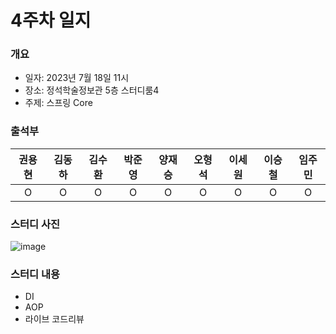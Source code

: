 # 4주차 일지
### 개요
- 일자: 2023년 7월 18일 11시
- 장소: 정석학술정보관 5층 스터디룸4
- 주제: 스프링 Core
### 출석부
|권용현|김동하|김수환|박준영|양재승|오형석|이세원|이승철|임주민|
|:---:|:---:|:---:|:---:|:---:|:---:|:---:|:---:|:---:|
|O|O|O|O|O|O|O|O|O|
### 스터디 사진

![image](https://github.com/LandvibeDev/2023-Server-SummerCoding/assets/86287506/bbf2e2d2-0ef7-4a0e-bc45-6632948056e8)

### 스터디 내용
- DI
- AOP
- 라이브 코드리뷰
